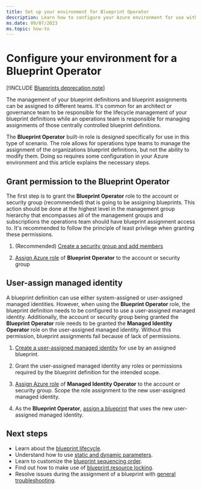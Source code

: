 ```yaml
---
title: Set up your environment for Blueprint Operator
description: Learn how to configure your Azure environment for use with the Blueprint Operator Azure built-in role.
ms.date: 09/07/2023
ms.topic: how-to
---
```

# Configure your environment for a Blueprint Operator

[!INCLUDE [Blueprints deprecation note](../../../../includes/blueprints-deprecation-note.md)]

The management of your blueprint definitions and blueprint assignments can be assigned to different
teams. It's common for an architect or governance team to be responsible for the lifecycle
management of your blueprint definitions while an operations team is responsible for managing
assignments of those centrally controlled blueprint definitions.

The **Blueprint Operator** built-in role is designed specifically for
use in this type of scenario. The role allows for operations type teams to manage the assignment of
the organizations blueprint definitions, but not the ability to modify them. Doing so requires some
configuration in your Azure environment and this article explains the necessary steps.

## Grant permission to the Blueprint Operator

The first step is to grant the **Blueprint Operator** role to the account or security group
(recommended) that is going to be assigning blueprints. This action should be done at the highest
level in the management group hierarchy that encompasses all of the management groups and
subscriptions the operations team should have blueprint assignment access to. It's recommended to
follow the principle of least privilege when granting these permissions.

1. (Recommended)
   [Create a security group and add members](../../../active-directory/fundamentals/active-directory-groups-create-azure-portal.md)

1. [Assign Azure role](../../../role-based-access-control/role-assignments-portal.yml)
   of **Blueprint Operator** to the account or security group

## User-assign managed identity

A blueprint definition can use either system-assigned or user-assigned managed identities. However,
when using the **Blueprint Operator** role, the blueprint definition needs to be configured to use a
user-assigned managed identity. Additionally, the account or security group being granted the
**Blueprint Operator** role needs to be granted the **Managed Identity Operator** role on the
user-assigned managed identity. Without this permission, blueprint assignments fail because of lack
of permissions.

1. [Create a user-assigned managed identity](../../../active-directory/managed-identities-azure-resources/how-to-manage-ua-identity-portal.md#create-a-user-assigned-managed-identity)
   for use by an assigned blueprint.

1. Grant the user-assigned managed identity any roles or permissions required by the blueprint
   definition for the intended scope.

1. [Assign Azure role](../../../role-based-access-control/role-assignments-portal.yml)
   of **Managed Identity Operator** to the account or security group. Scope the role assignment to
   the new user-assigned managed identity.

1. As the **Blueprint Operator**,
   [assign a blueprint](../create-blueprint-portal.md#assign-a-blueprint) that uses the new
   user-assigned managed identity.

## Next steps

- Learn about the [blueprint lifecycle](../concepts/lifecycle.md).
- Understand how to use [static and dynamic parameters](../concepts/parameters.md).
- Learn to customize the [blueprint sequencing order](../concepts/sequencing-order.md).
- Find out how to make use of [blueprint resource locking](../concepts/resource-locking.md).
- Resolve issues during the assignment of a blueprint with
  [general troubleshooting](../troubleshoot/general.md).